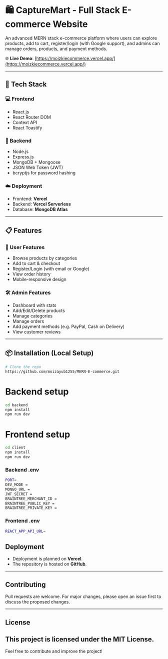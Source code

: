 # 🛍️ CaptureMart - Full Stack E-commerce Website

An advanced MERN stack e-commerce platform where users can explore products, add to cart, register/login (with Google support), and admins can manage orders, products, and payment methods.

🌐 **Live Demo**: [https://moizkiecommerce.vercel.app/](https://moizkiecommerce.vercel.app/)


---

## 🚀 Tech Stack

### 💻 Frontend
- React.js
- React Router DOM
- Context API
- React Toastify

### 🔧 Backend
- Node.js
- Express.js
- MongoDB + Mongoose
- JSON Web Token (JWT)
- bcryptjs for password hashing

### ☁️ Deployment
- Frontend: **Vercel**
- Backend: **Vercel Serverless**
- Database: **MongoDB Atlas**

---

## 📋 Features

### 🛒 User Features
- Browse products by categories
- Add to cart & checkout
- Register/Login (with email or Google)
- View order history
- Mobile-responsive design

### 🛠️ Admin Features
- Dashboard with stats
- Add/Edit/Delete products
- Manage categories
- Manage orders
- Add payment methods (e.g. PayPal, Cash on Delivery)
- View customer reviews

---

## 📦 Installation (Local Setup)

```bash
# Clone the repo
https://github.com/moizayub1255/MERN-E-commerce.git
```

# Backend setup
```sh
cd backend
npm install
npm run dev
```

# Frontend setup
```sh
cd client
npm install
npm run dev
```

### Backend .env
```sh
PORT= 
DEV_MODE =
MONGO_URL = 
JWT_SECRET = 
BRAINTREE_MERCHANT_ID = 
BRAINTREE_PUBLIC_KEY = 
BRAINTREE_PRIVATE_KEY =
```

### Frontend .env
```sh
REACT_APP_API_URL= 
```

## Deployment
- Deployment is planned on **Vercel**.
- The repository is hosted on **GitHub**.
---

## Contributing
Pull requests are welcome. For major changes, please open an issue first to discuss the proposed changes.

---

## License
This project is licensed under the MIT License.
---

Feel free to contribute and improve the project!




